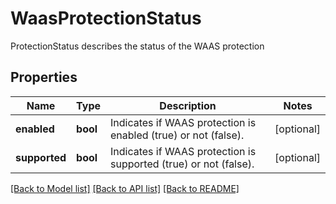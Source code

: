 # WaasProtectionStatus

ProtectionStatus describes the status of the WAAS protection

## Properties
Name | Type | Description | Notes
------------ | ------------- | ------------- | -------------
**enabled** | **bool** | Indicates if WAAS protection is enabled (true) or not (false).  | [optional] 
**supported** | **bool** | Indicates if WAAS protection is supported (true) or not (false).  | [optional] 

[[Back to Model list]](../README.md#documentation-for-models) [[Back to API list]](../README.md#documentation-for-api-endpoints) [[Back to README]](../README.md)



